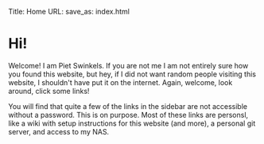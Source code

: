 Title: Home
URL:
save_as: index.html

# Hi!
Welcome! I am Piet Swinkels. If you are not me
I am not entirely sure how you found this website, but hey, if I did
not want random people visiting this website, I shouldn't have put it 
on the internet. Again, welcome, look around, click some links!

You will find that quite a few of the links in the sidebar are not
accessible without a password. This is on purpose. Most of these links
are personsl, like a wiki with setup instructions for
this website (and more), a personal git server, and access to my NAS. 

